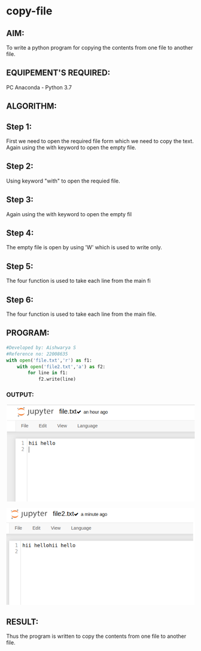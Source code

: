 # copy-file

## AIM:

To write a python program for copying the contents from one file to another file.

## EQUIPEMENT'S REQUIRED: 
PC
Anaconda - Python 3.7

## ALGORITHM: 


## Step 1:

First we need to open the required file form which we need to copy the text. Again using the with keyword to open the empty file.


## Step 2:
Using keyword "with" to open the requied file.


## Step 3:
Again using the with keyword to open the empty fil


## Step 4:

The empty file is open by using 'W' which is used to write only.


## Step 5:

The four function is used to take each line from the main fi

## Step 6:
The four function is used to take each line from the main file.

## PROGRAM:
```python
#Developed by: Aishwarya S
#Reference no: 22008635
with open('file.txt','r') as f1:
    with open('file2.txt','a') as f2:
        for line in f1:
            f2.write(line)
```

### OUTPUT:

![](./copy1.png)


![](./copy2.png)

## RESULT:
Thus the program is written to copy the contents from one file to another file.